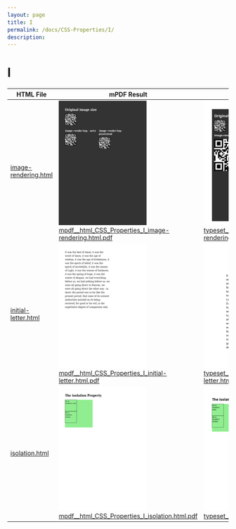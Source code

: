 ```yaml
---
layout: page
title: I
permalink: /docs/CSS-Properties/I/
description: 
---
```


# I
HTML File | mPDF Result | typeset.sh Result | PDFreactor Result
------------- | ------------- | ------------- | -------------
[image-rendering.html](/html/CSS%20Properties/I/image-rendering.html) | ![](mpdf__html_CSS_Properties_I_image-rendering.html.png) [mpdf__html_CSS_Properties_I_image-rendering.html.pdf](mpdf__html_CSS_Properties_I_image-rendering.html.pdf) | ![](typeset__html_CSS_Properties_I_image-rendering.html.png) [typeset__html_CSS_Properties_I_image-rendering.html.pdf](typeset__html_CSS_Properties_I_image-rendering.html.pdf) | ![](pdfreactor__html_CSS_Properties_I_image-rendering.html.png) [pdfreactor__html_CSS_Properties_I_image-rendering.html.pdf](pdfreactor__html_CSS_Properties_I_image-rendering.html.pdf)
[initial-letter.html](/html/CSS%20Properties/I/initial-letter.html) | ![](mpdf__html_CSS_Properties_I_initial-letter.html.png) [mpdf__html_CSS_Properties_I_initial-letter.html.pdf](mpdf__html_CSS_Properties_I_initial-letter.html.pdf) | ![](typeset__html_CSS_Properties_I_initial-letter.html.png) [typeset__html_CSS_Properties_I_initial-letter.html.pdf](typeset__html_CSS_Properties_I_initial-letter.html.pdf) | ![](pdfreactor__html_CSS_Properties_I_initial-letter.html.png) [pdfreactor__html_CSS_Properties_I_initial-letter.html.pdf](pdfreactor__html_CSS_Properties_I_initial-letter.html.pdf)
[isolation.html](/html/CSS%20Properties/I/isolation.html) | ![](mpdf__html_CSS_Properties_I_isolation.html.png) [mpdf__html_CSS_Properties_I_isolation.html.pdf](mpdf__html_CSS_Properties_I_isolation.html.pdf) | ![](typeset__html_CSS_Properties_I_isolation.html.png) [typeset__html_CSS_Properties_I_isolation.html.pdf](typeset__html_CSS_Properties_I_isolation.html.pdf) | ![](pdfreactor__html_CSS_Properties_I_isolation.html.png) [pdfreactor__html_CSS_Properties_I_isolation.html.pdf](pdfreactor__html_CSS_Properties_I_isolation.html.pdf)
